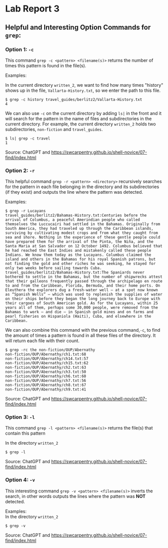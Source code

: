 # Lab Report 3
## Helpful and Interesting Option Commands for `grep`:
### Option 1: `-c`
This command `grep -c <pattern> <filename(s)>` returns the number of times this pattern is found in the file(s).

Examples:

In the current directory `written_2`, we want to find how many times "history" shows up in the file, `Vallarta-History.txt`,
so we enter the path to this file.
```
$ grep -c history travel_guides/berlitz2/Vallarta-History.txt
4
```

We can also use `-c` on the current directory by adding `ls|` in the front and it will search for the pattern in the name of files and subdirectories in the current directory. For example, the current directory `written_2` holds two subdirectories, `non-fiction` and `travel_guides`.
```
$ ls| grep -c travel
1
```
Source: ChatGPT and https://swcarpentry.github.io/shell-novice/07-find/index.html

### Option 2: `-r`
This helpful command `grep -r <pattern> <directory>` recursively searches for the pattern in each file belonging in the directory and its subdirectories (if they exist) and outputs the line where the pattern was detected.

Examples:


```
$ grep -r Lucayans
travel_guides/berlitz2/Bahamas-History.txt:Centuries before the arrival of Columbus, a peaceful Amerindian people who called themselves the Luccucairi had settled in the Bahamas. Originally from South America, they had traveled up through the Caribbean islands, surviving by cultivating modest crops and from what they caught from sea and shore. Nothing in the experience of these gentle people could have prepared them for the arrival of the Pinta, the Niña, and the Santa Maria at San Salvador on 12 October 1492. Columbus believed that he had reached the East Indies and mistakenly called these people Indians. We know them today as the Lucayans. Columbus claimed the island and others in the Bahamas for his royal Spanish patrons, but not finding the gold and other riches he was seeking, he stayed for only two weeks before sailing towards Cuba.
travel_guides/berlitz2/Bahamas-History.txt:The Spaniards never bothered to settle in the Bahamas, but the number of shipwrecks attest that their galleons frequently passed through the archipelago en route to and from the Caribbean, Florida, Bermuda, and their home ports. On Eleuthera the explorers dug a fresh-water well — at a spot now known as “Spanish Wells” — which was used to replenish the supplies of water on their ships before they began the long journey back to Europe with their cargoes of South American gold. As for the Lucayans, within 25 years all of them, perhaps some 30,000 people, were removed from the Bahamas to work — and die — in Spanish gold mines and on farms and pearl fisheries on Hispaniola (Haiti), Cuba, and elsewhere in the Caribbean.
```
We can also combine this command with the previous command,`-c`, to find the amount of times a pattern is found in all these files of the directory. It will return each file with their count.
```
$ grep -rc the non-fiction/OUP/Abernathy
non-fiction/OUP/Abernathy/ch1.txt:68
non-fiction/OUP/Abernathy/ch14.txt:57
non-fiction/OUP/Abernathy/ch15.txt:62
non-fiction/OUP/Abernathy/ch2.txt:63
non-fiction/OUP/Abernathy/ch3.txt:50
non-fiction/OUP/Abernathy/ch6.txt:60
non-fiction/OUP/Abernathy/ch7.txt:56
non-fiction/OUP/Abernathy/ch8.txt:67
non-fiction/OUP/Abernathy/ch9.txt:41
```

Source: ChatGPT and https://swcarpentry.github.io/shell-novice/07-find/index.html
### Option 3: `-l`
This command `grep -l <pattern> <filename(s)>` returns the file(s) that contain this pattern

In the directory `written_2`
```
$ grep -l
```
Source: ChatGPT and https://swcarpentry.github.io/shell-novice/07-find/index.html
### Option 4: `-v`
This interesting command `grep -v <pattern> <filename(s)>` inverts the search, in other words outputs the lines where the pattern was **NOT** detected.

Examples:\
In the directory `written_2`
```
$ grep -v 
```
Source: ChatGPT and https://swcarpentry.github.io/shell-novice/07-find/index.html
